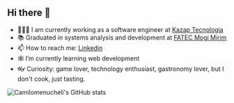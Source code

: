 ## Hi there 👋

- 👨🏻‍💻 I am currently working as a software engineer at [Kazap Tecnologia](https://kazap.com.br)
- 📚 Graduated in systems analysis and development at [FATEC Mogi Mirim](https://www.fatecmm.edu.br)
- 📫 How to reach me: [Linkedin](https://www.linkedin.com/in/camilomenucheli/)
- 🕸 I’m currently learning web development
- 👓 Curiosity: game lover, technology enthusiast, gastronomy lover, but I don't cook, just tasting.

![Camilomenucheli's GitHub stats](https://github-readme-stats.vercel.app/api?username=camilomenucheli&show_icons=true&count_private=true&theme=dark)
